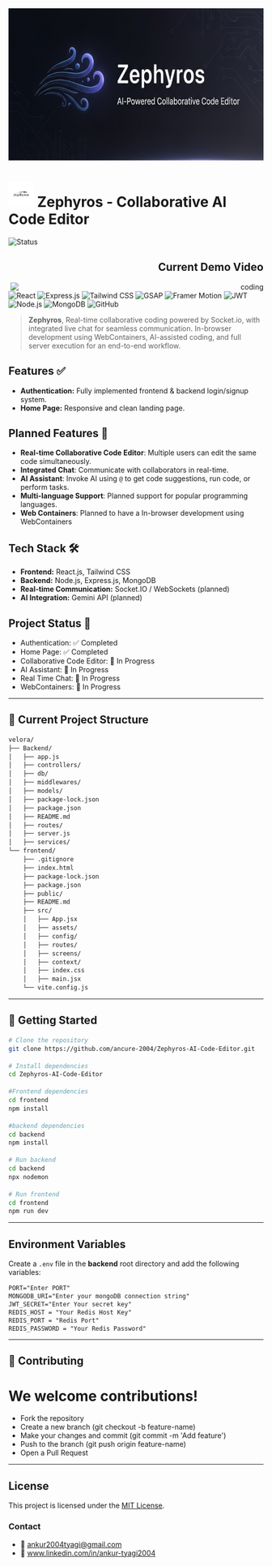 <img width="100%" height="300" src="./frontend/public/Screenshot 2025-08-21 015803.png" >

# <img height="50" width="50" src="./frontend/public/logo.png"> Zephyros - Collaborative AI Code Editor
![Status](https://img.shields.io/badge/status-active-success.svg)  

<div align="right">
  <h2>Current Demo Video</h2>
  <img align="right" alt="coding" width="500" src="./frontend/public/Zephyros.gif" >
</div>

![React](https://img.shields.io/badge/React-20232A?style=for-the-badge&logo=react&logoColor=61DAFB)
![Express.js](https://img.shields.io/badge/Express.js-000000?style=for-the-badge&logo=express&logoColor=white)
![Tailwind CSS](https://img.shields.io/badge/Tailwind_CSS-38B2AC?style=for-the-badge&logo=tailwind-css&logoColor=white)
![GSAP](https://img.shields.io/badge/GSAP-88CE02?style=for-the-badge&logo=greensock&logoColor=white)
![Framer Motion](https://img.shields.io/badge/Framer_Motion-black?style=for-the-badge&logo=framer&logoColor=white)
![JWT](https://img.shields.io/badge/JWT-000000?style=for-the-badge&logo=jsonwebtokens&logoColor=white)
![Node.js](https://img.shields.io/badge/Node.js-339933?style=for-the-badge&logo=node.js&logoColor=white)
![MongoDB](https://img.shields.io/badge/MongoDB-47A248?style=for-the-badge&logo=mongodb&logoColor=white)
![GitHub](https://img.shields.io/badge/GitHub-181717?style=for-the-badge&logo=github&logoColor=white)

> **Zephyros**,
> Real-time collaborative coding powered by Socket.io, with integrated live chat for seamless communication.
> In-browser development using WebContainers, AI-assisted coding, and full server execution for an end-to-end workflow.

## Features ✅

- **Authentication:** Fully implemented frontend & backend login/signup system.
- **Home Page:** Responsive and clean landing page.

## Planned Features 🌟

- **Real-time Collaborative Code Editor**: Multiple users can edit the same code simultaneously.
- **Integrated Chat**: Communicate with collaborators in real-time.
- **AI Assistant**: Invoke AI using `@` to get code suggestions, run code, or perform tasks.
- **Multi-language Support**: Planned support for popular programming languages.
- **Web Containers**: Planned to have a In-browser development using WebContainers

## Tech Stack 🛠️

- **Frontend:** React.js, Tailwind CSS
- **Backend:** Node.js, Express.js, MongoDB
- **Real-time Communication:** Socket.IO / WebSockets (planned)
- **AI Integration:** Gemini API (planned)

## Project Status 📝

- Authentication: ✅ Completed
- Home Page: ✅ Completed
- Collaborative Code Editor: 🚧 In Progress
- AI Assistant: 🚧 In Progress
- Real Time Chat: 🚧 In Progress
- WebContainers: 🚧 In Progress

---

## 📂 Current Project Structure  
```bash
velora/
├── Backend/
│   ├── app.js
│   ├── controllers/
│   ├── db/
│   ├── middlewares/
│   ├── models/
│   ├── package-lock.json
│   ├── package.json
│   ├── README.md
│   ├── routes/
│   ├── server.js
│   ├── services/
└── frontend/
    ├── .gitignore
    ├── index.html
    ├── package-lock.json
    ├── package.json
    ├── public/
    ├── README.md
    ├── src/
    │   ├── App.jsx
    │   ├── assets/
    │   ├── config/
    │   ├── routes/
    │   ├── screens/
    │   ├── context/
    │   ├── index.css
    │   ├── main.jsx
    └── vite.config.js

```

---

## 🚀 Getting Started  

```bash
# Clone the repository
git clone https://github.com/ancure-2004/Zephyros-AI-Code-Editor.git

# Install dependencies
cd Zephyros-AI-Code-Editor

#Frontend dependencies
cd frontend
npm install

#backend dependencies
cd backend
npm install

# Run backend
cd backend
npx nodemon

# Run frontend
cd frontend
npm run dev
```
---

## Environment Variables

Create a `.env` file in the **backend** root directory and add the following variables:

```env
PORT="Enter PORT"
MONGODB_URI="Enter your mongoDB connection string"
JWT_SECRET="Enter Your secret key"
REDIS_HOST = "Your Redis Host Key"
REDIS_PORT = "Redis Port"
REDIS_PASSWORD = "Your Redis Password"
```
---

## 🤝 Contributing
# We welcome contributions!
- Fork the repository
- Create a new branch (git checkout -b feature-name)
- Make your changes and commit (git commit -m 'Add feature')
- Push to the branch (git push origin feature-name)
- Open a Pull Request

---

## License

This project is licensed under the [MIT License](LICENSE).

### Contact
- 📧 ankur2004tyagi@gmail.com
- 🔗 www.linkedin.com/in/ankur-tyagi2004
